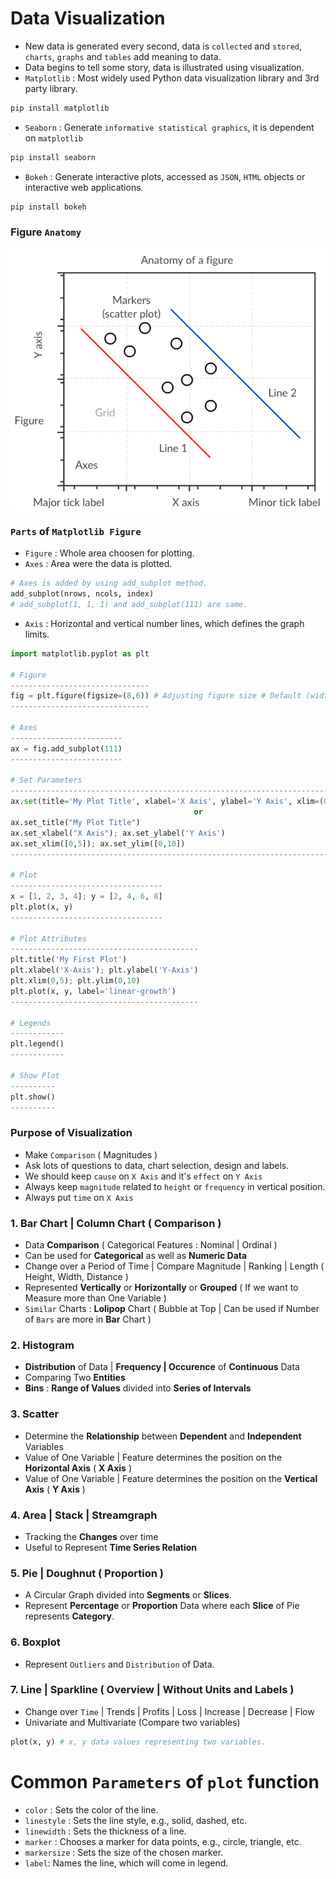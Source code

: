 # Data Visualization

- New data is generated every second, data is `collected` and `stored`, `charts`, `graphs` and `tables` add meaning to data.
- Data begins to tell some story, data is illustrated using visualization.
- `Matplotlib` : Most widely used Python data visualization library and 3rd party library.

```python
pip install matplotlib
```

- `Seaborn` : Generate `informative statistical graphics`, it is dependent on `matplotlib`

```python
pip install seaborn
```

- `Bokeh` : Generate interactive plots, accessed as `JSON`, `HTML` objects or interactive web applications.

```python
pip install bokeh
```

### Figure `Anatomy`
![Anatomy](Image/Anatomy.png)

### `Parts` of `Matplotlib Figure`
- `Figure` : Whole area choosen for plotting.
- `Axes` : Area were the data is plotted.

```python 
# Axes is added by using add_subplot method.
add_subplot(nrows, ncols, index)
# add_subplot(1, 1, 1) and add_subplot(111) are same.
```

- `Axis` : Horizontal and vertical number lines, which defines the graph limits.

```python
import matplotlib.pyplot as plt

# Figure
-------------------------------
fig = plt.figure(figsize=(8,6)) # Adjusting figure size # Default (width=6, height=4)
-------------------------------

# Axes
-------------------------
ax = fig.add_subplot(111)
-------------------------

# Set Parameters
-----------------------------------------------------------------------------------------
ax.set(title='My Plot Title', xlabel='X Axis', ylabel='Y Axis', xlim=(0, 5), ylim=(0,10))
                                         or 
ax.set_title("My Plot Title")
ax.set_xlabel("X Axis"); ax.set_ylabel('Y Axis')
ax.set_xlim([0,5]); ax.set_ylim([0,10])                                         
-----------------------------------------------------------------------------------------

# Plot
----------------------------------
x = [1, 2, 3, 4]; y = [2, 4, 6, 8]
plt.plot(x, y)
----------------------------------

# Plot Attributes
------------------------------------------
plt.title('My First Plot')
plt.xlabel('X-Axis'); plt.ylabel('Y-Axis')
plt.xlim(0,5); plt.ylim(0,10)
plt.plot(x, y, label='linear-growth')
------------------------------------------

# Legends
------------
plt.legend()
------------

# Show Plot
----------
plt.show()
----------
```

### Purpose of Visualization
- Make `Comparison` ( Magnitudes )
- Ask lots of questions to data, chart selection, design and labels.
- We should keep `cause` on `X Axis` and it's `effect` on `Y Axis`
- Always keep `magnitude` related to `height` or `frequency` in vertical position.
- Always put `time` on `X Axis`

### 1. Bar Chart | Column Chart ( Comparison )
- Data **Comparison** ( Categorical Features : Nominal | Ordinal )
- Can be used for **Categorical** as well as **Numeric Data**
- Change over a Period of Time | Compare Magnitude | Ranking | Length ( Height, Width, Distance )
- Represented **Vertically** or **Horizontally** or **Grouped** ( If we want to Measure more than One Variable )
- `Similar` Charts : **Lolipop** Chart ( Bubble at Top | Can be used if Number of `Bars` are more in **Bar** Chart )

### 2. Histogram
- **Distribution** of Data | **Frequency | Occurence** of **Continuous** Data
- Comparing Two **Entities**
- **Bins** : **Range of Values** divided into **Series of Intervals**

### 3. Scatter 
- Determine the **Relationship** between **Dependent** and **Independent** Variables
- Value of One Variable | Feature determines the position on the **Horizontal Axis** ( **X Axis** )
- Value of One Variable | Feature determines the position on the **Vertical Axis** ( **Y Axis** )

### 4. Area | Stack | Streamgraph
- Tracking the **Changes** over time
- Useful to Represent **Time Series Relation**

### 5. Pie  | Doughnut ( Proportion )
- A Circular Graph divided into **Segments** or **Slices**.
- Represent **Percentage** or **Proportion** Data where each **Slice** of Pie represents **Category**.

### 6. Boxplot
- Represent `Outliers` and `Distribution` of Data.

### 7. Line | Sparkline ( Overview | Without Units and Labels )
- Change over `Time` | Trends | Profits | Loss | Increase | Decrease | Flow
- Univariate and Multivariate (Compare two variables)
```python
plot(x, y) # x, y data values representing two variables.
```
# Common `Parameters` of `plot` function
- `color` : Sets the color of the line.
- `linestyle` : Sets the line style, e.g., solid, dashed, etc.
- `linewidth` : Sets the thickness of a line.
- `marker` : Chooses a marker for data points, e.g., circle, triangle, etc.
- `markersize` : Sets the size of the chosen marker.
- `label`: Names the line, which will come in legend.
